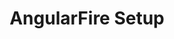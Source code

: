 ---
title: AngularFire Setup
description: Setup and installation of @angular/fire
weight: 6
lastmod: 2019-07-13T10:13:30-04:00
draft: false
vimeo: 348426788
emoji: 📜
---